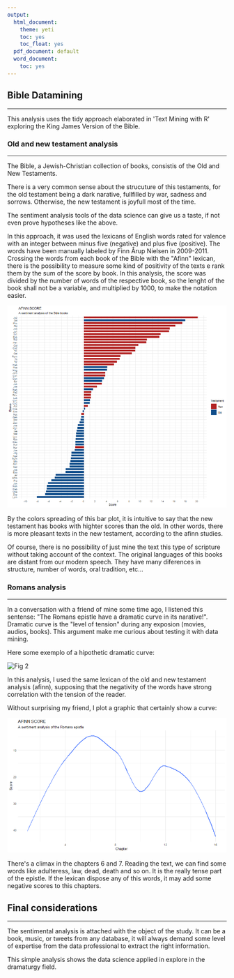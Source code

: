 ```yaml
---
output:
  html_document:
    theme: yeti
    toc: yes
    toc_float: yes
  pdf_document: default
  word_document:
    toc: yes
---
```

## Bible Datamining
***
This analysis uses the tidy approach elaborated in 'Text Mining with R' exploring the King James Version of the Bible.

### Old and new testament analysis
***
The Bible, a Jewish-Christian collection of books, consistis of the Old and New Testaments.

There is a very common sense about the strucuture of this testaments, for the old testament being a dark narative, fullfilled by war, sadness and sorrows. Otherwise, the new testament is joyfull most of the time.

The sentiment analysis tools of the data science can give us a taste, if not even prove hypotheses like the above.

In this approach, it was used the lexicans of English words rated for valence with an integer between minus five (negative) and plus five (positive). The words have been manually labeled by Finn Årup Nielsen in 2009-2011. Crossing the words from each book of the Bible with the "Afinn" lexican, there is the possibility to measure some kind of positivity of the texts e rank them by the sum of the score by book. In this analysis, the score was divided by the number of words of the respective book, so the lenght of the book shall not be a variable, and multiplied by 1000, to make the notation easier.

![](\sumarize_of_all_books.png "Fig 1")


By the colors spreading of this bar plot, it is intuitive to say that the new testament has books with highter scores than the old. In other words, there is more pleasant texts in the new testament, according to the afinn studies.

Of course, there is no possibility of just mine the text this type of scripture without taking account of the context. The original languages of this books are distant from our modern speech. They have many diferences in structure, number of words, oral tradition, etc...

### Romans analysis
***
In a conversation with a friend of mine some time ago, I listened this sentense: "The Romans epistle have a dramatic curve in its narative!". Dramatic curve is the "level of tension" during any exposion (movies, audios, books).
This argument make me curious about testing it with data mining.

Here some exemplo of a hipothetic dramatic curve:

![](https://magisterwernegren.files.wordpress.com/2017/11/dramatic-curve.jpg "Fig 2")

In this analysis, I used the same lexican of the old and new testament analysis (afinn), supposing that the negativity of the words have strong correlation with the tension of the reader.

Without surprising my friend, I plot a graphic that certainly show a curve:

![](\Romans_plot.png "Fig 3")

There's a climax in the chapters 6 and 7. Reading the text, we can find some words like adulteress, law, dead, death and so on. It is the really tense part of the epistle. If the lexican dispose any of this words, it may add some negative scores to this chapters.


## Final considerations
***
The sentimental analysis is attached with the object of the study. It can be a book, music, or tweets from any database, it will always demand some level of expertise from the data professional to extract the right information.

This simple analysis shows the data science applied in explore in the dramaturgy field.










